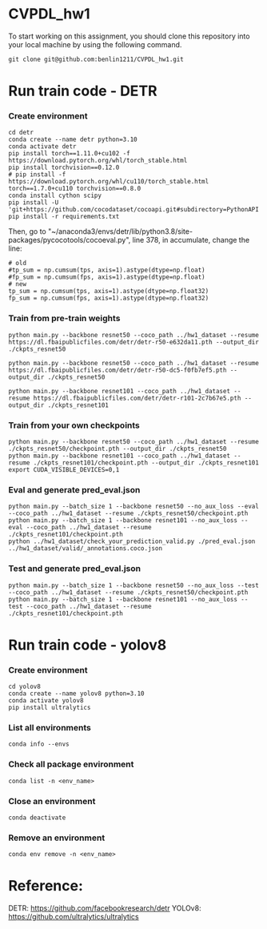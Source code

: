 # CVPDL_hw1

To start working on this assignment, you should clone this repository into your local machine by using the following command.
    
    git clone git@github.com:benlin1211/CVPDL_hw1.git

    
# Run train code - DETR

### Create environment
    
    cd detr
    conda create --name detr python=3.10
    conda activate detr
    pip install torch==1.11.0+cu102 -f https://download.pytorch.org/whl/torch_stable.html 
    pip install torchvision==0.12.0
    # pip install -f https://download.pytorch.org/whl/cu110/torch_stable.html torch==1.7.0+cu110 torchvision==0.8.0
    conda install cython scipy
    pip install -U 'git+https://github.com/cocodataset/cocoapi.git#subdirectory=PythonAPI'
    pip install -r requirements.txt
    
Then, go to "~/anaconda3/envs/detr/lib/python3.8/site-packages/pycocotools/cocoeval.py", line 378, in accumulate, change the line:
    
    # old
    #tp_sum = np.cumsum(tps, axis=1).astype(dtype=np.float)
    #fp_sum = np.cumsum(fps, axis=1).astype(dtype=np.float)
    # new
    tp_sum = np.cumsum(tps, axis=1).astype(dtype=np.float32)
    fp_sum = np.cumsum(fps, axis=1).astype(dtype=np.float32)
    
### Train from pre-train weights
    python main.py --backbone resnet50 --coco_path ../hw1_dataset --resume https://dl.fbaipublicfiles.com/detr/detr-r50-e632da11.pth --output_dir ./ckpts_resnet50
    
    python main.py --backbone resnet50 --coco_path ../hw1_dataset --resume https://dl.fbaipublicfiles.com/detr/detr-r50-dc5-f0fb7ef5.pth --output_dir ./ckpts_resnet50

    python main.py --backbone resnet101 --coco_path ../hw1_dataset --resume https://dl.fbaipublicfiles.com/detr/detr-r101-2c7b67e5.pth --output_dir ./ckpts_resnet101

### Train from your own checkpoints
    python main.py --backbone resnet50 --coco_path ../hw1_dataset --resume ./ckpts_resnet50/checkpoint.pth --output_dir ./ckpts_resnet50
    python main.py --backbone resnet101 --coco_path ../hw1_dataset --resume ./ckpts_resnet101/checkpoint.pth --output_dir ./ckpts_resnet101
    export CUDA_VISIBLE_DEVICES=0,1

### Eval and generate pred_eval.json
    python main.py --batch_size 1 --backbone resnet50 --no_aux_loss --eval --coco_path ../hw1_dataset --resume ./ckpts_resnet50/checkpoint.pth
    python main.py --batch_size 1 --backbone resnet101 --no_aux_loss --eval --coco_path ../hw1_dataset --resume ./ckpts_resnet101/checkpoint.pth
    python ../hw1_dataset/check_your_prediction_valid.py ./pred_eval.json ../hw1_dataset/valid/_annotations.coco.json

### Test and generate pred_eval.json 
    python main.py --batch_size 1 --backbone resnet50 --no_aux_loss --test --coco_path ../hw1_dataset --resume ./ckpts_resnet50/checkpoint.pth
    python main.py --batch_size 1 --backbone resnet101 --no_aux_loss --test --coco_path ../hw1_dataset --resume ./ckpts_resnet101/checkpoint.pth
    
    
# Run train code - yolov8

### Create environment

    cd yolov8
    conda create --name yolov8 python=3.10
    conda activate yolov8
    pip install ultralytics

    
### List all environments

    conda info --envs
    
### Check all package environment

    conda list -n <env_name>

### Close an environment

    conda deactivate

### Remove an environment

    conda env remove -n <env_name>

# Reference:
DETR: https://github.com/facebookresearch/detr
YOLOv8: https://github.com/ultralytics/ultralytics
